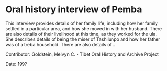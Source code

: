 # Oral history interview of Pemba  
This interview provides details of her family life, including how her family settled in a particular area, and how she moved in with her husband. There are also details of their livelihood at this time, as they worked for the ula. She describes details of being the miser of Tashilunpo and how her father was of a treba household. There are also details of... 

Contributor: Goldstein, Melvyn C. - Tibet Oral History and Archive Project  

Date:
199?  

